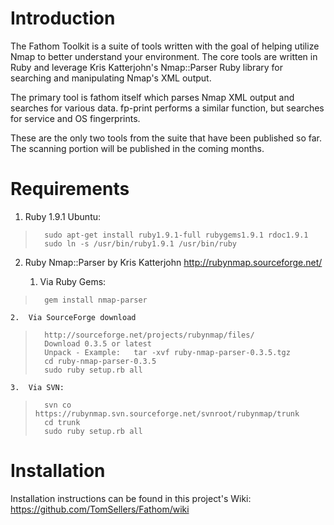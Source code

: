 # Introduction

The Fathom Toolkit is a suite of tools written with the goal of helping utilize 
Nmap to better understand your environment. The core tools are written in Ruby 
and leverage Kris Katterjohn's Nmap::Parser Ruby library for searching and 
manipulating Nmap's XML output. 

The primary tool is fathom itself which parses Nmap XML output and searches 
for various data.  fp-print performs a similar function, but searches for
service and OS fingerprints.

These are the only two tools from the suite that have been published so far.
The scanning portion will be published in the coming months.



# Requirements

1. Ruby 1.9.1
	Ubuntu:
>		sudo apt-get install ruby1.9.1-full rubygems1.9.1 rdoc1.9.1
>		sudo ln -s /usr/bin/ruby1.9.1 /usr/bin/ruby

2. Ruby Nmap::Parser by Kris Katterjohn
   http://rubynmap.sourceforge.net/

	1.  Via Ruby Gems:
>	  	gem install nmap-parser

	2.  Via SourceForge download
>		http://sourceforge.net/projects/rubynmap/files/
>		Download 0.3.5 or latest
>		Unpack - Example:   tar -xvf ruby-nmap-parser-0.3.5.tgz
>		cd ruby-nmap-parser-0.3.5
>		sudo ruby setup.rb all	

	3.  Via SVN:
>		svn co https://rubynmap.svn.sourceforge.net/svnroot/rubynmap/trunk 
>		cd trunk
>		sudo ruby setup.rb all
	
# Installation

Installation instructions can be found in this project's Wiki: https://github.com/TomSellers/Fathom/wiki
